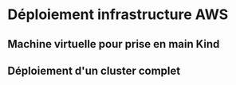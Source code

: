 # Déploiement infrastructure AWS

## Machine virtuelle pour prise en main Kind

## Déploiement d'un cluster complet
